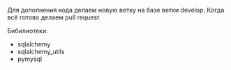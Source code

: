 Для дополнения кода делаем новую ветку на базе ветки develop. Когда всё готово делаем pull request

Бибилиотеки:  

* sqlalchemy
* sqlalchemy_utils
* pymysql
